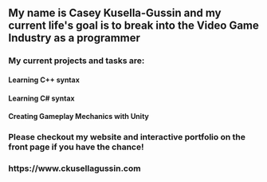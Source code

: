<p>
	<h2 align="left">My name is Casey Kusella-Gussin and my current life's goal is to break into the Video Game Industry as a programmer</h2>
	<h3>My current projects and tasks are: </h3>
	<h4>Learning C++ syntax</h4>
	<h4>Learning C# syntax</h4>
	<h4>Creating Gameplay Mechanics with Unity</h4>
	<h3>Please checkout my website and interactive portfolio on the front page if you have the chance!</h3>
	<h3>https://www.ckusellagussin.com</h3>
</p>

<!---
ckusellagussin/ckusellagussin is a ✨ special ✨ repository because its `README.md` (this file) appears on your GitHub profile.
You can click the Preview link to take a look at your changes.
--->
